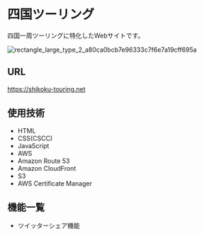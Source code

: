 # 四国ツーリング

四国一周ツーリングに特化したWebサイトです。

![rectangle_large_type_2_a80ca0bcb7e96333c7f6e7a19cff695a](https://user-images.githubusercontent.com/70832534/102882833-5f512700-4492-11eb-80c0-8a467c5ee947.png)

## URL

<https://shikoku-touring.net>

## 使用技術

* HTML
* CSS(CSCC)
* JavaScript
* AWS
 * Amazon Route 53
 * Amazon CloudFront
 * S3
 * AWS Certificate Manager

## 機能一覧

* ツイッターシェア機能

